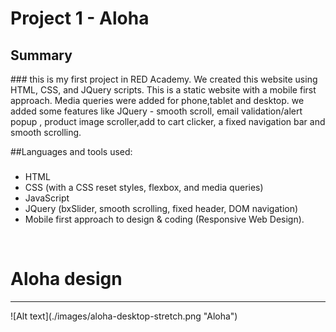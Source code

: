 # Project 1 - Aloha

<h2>Summary</h2>
###
this is my first project in RED Academy.
We created this website using HTML, CSS, and JQuery scripts. This is a static website with a mobile first approach. Media queries were added for phone,tablet and desktop. we added some features like JQuery - smooth scroll, email validation/alert popup , product image scroller,add to cart clicker, a fixed navigation bar and smooth scrolling.

##Languages and tools used:
###
- HTML
- CSS (with a CSS reset styles, flexbox, and media queries)
- JavaScript
- JQuery (bxSlider, smooth scrolling, fixed header, DOM navigation)
- Mobile first approach to design & coding (Responsive Web Design).

<br>
<h1>Aloha design
</h1>
<hr>
![Alt text](./images/aloha-desktop-stretch.png "Aloha")
